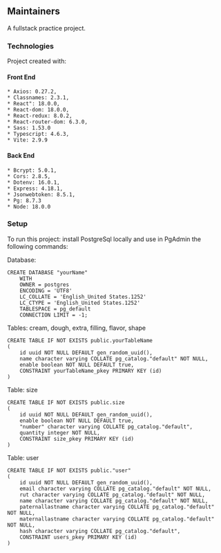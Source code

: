 ## Maintainers
A fullstack practice project.

### Technologies
Project created with:

#### Front End
    * Axios: 0.27.2,
    * Classnames: 2.3.1,
    * React": 18.0.0,
    * React-dom: 18.0.0,
    * React-redux: 8.0.2,
    * React-router-dom: 6.3.0,
    * Sass: 1.53.0
    * Typescript: 4.6.3,
    * Vite: 2.9.9
  
#### Back End
    * Bcrypt: 5.0.1,
    * Cors: 2.8.5,
    * Dotenv: 16.0.1,
    * Express: 4.18.1,
    * Jsonwebtoken: 8.5.1,
    * Pg: 8.7.3
    * Node: 18.0.0
    
### Setup

To run this project: install PostgreSql locally and use in PgAdmin the following commands: 

Database: 
```
CREATE DATABASE "yourName"
    WITH
    OWNER = postgres
    ENCODING = 'UTF8'
    LC_COLLATE = 'English_United States.1252'
    LC_CTYPE = 'English_United States.1252'
    TABLESPACE = pg_default
    CONNECTION LIMIT = -1;
```

Tables: cream, dough, extra, filling, flavor, shape
```
CREATE TABLE IF NOT EXISTS public.yourTableName
(
    id uuid NOT NULL DEFAULT gen_random_uuid(),
    name character varying COLLATE pg_catalog."default" NOT NULL,
    enable boolean NOT NULL DEFAULT true,
    CONSTRAINT yourTableName_pkey PRIMARY KEY (id)
)
```

Table: size
```
CREATE TABLE IF NOT EXISTS public.size
(
    id uuid NOT NULL DEFAULT gen_random_uuid(),
    enable boolean NOT NULL DEFAULT true,
    "number" character varying COLLATE pg_catalog."default",
    quantity integer NOT NULL,
    CONSTRAINT size_pkey PRIMARY KEY (id)
)
```

Table: user
```
CREATE TABLE IF NOT EXISTS public."user"
(
    id uuid NOT NULL DEFAULT gen_random_uuid(),
    email character varying COLLATE pg_catalog."default" NOT NULL,
    rut character varying COLLATE pg_catalog."default" NOT NULL,
    name character varying COLLATE pg_catalog."default" NOT NULL,
    paternallastname character varying COLLATE pg_catalog."default" NOT NULL,
    maternallastname character varying COLLATE pg_catalog."default" NOT NULL,
    hash character varying COLLATE pg_catalog."default",
    CONSTRAINT users_pkey PRIMARY KEY (id)
)
```

    




    
    
    
    
    
